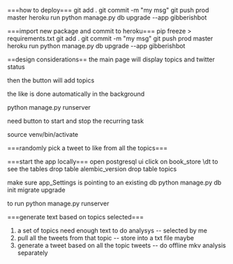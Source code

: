 ===how to deploy===
git add .
git commit -m "my msg"
git push prod master
heroku run python manage.py db upgrade --app gibberishbot

===import new package and commit to heroku===
pip freeze > requirements.txt
git add .
git commit -m "my msg"
git push prod master
heroku run python manage.py db upgrade --app gibberishbot


==design considerations==
the main page will display topics and twitter status

then the button will add topics

the like is done automatically in the background

python manage.py runserver




need button to start and stop the recurring task

source venv/bin/activate


===randomly pick a tweet to like from all the topics===



===start the app locally===
open postgresql ui
click on book_store
\dt to see the tables
drop table alembic_version
drop table topics

make sure app_Settings is pointing to an existing db
python manage.py db init
migrate
upgrade


to run
python manage.py runserver


===generate text based on topics selected===
1. a set of topics need enough text to do analysys -- selected by me
2. pull all the tweets from that topic -- store into a txt file maybe
3. generate a tweet based on all the topic tweets -- do offline mkv analysis separately

